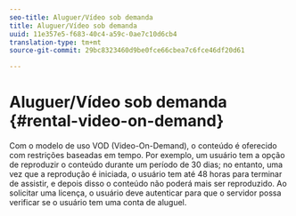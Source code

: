 ```yaml
---
seo-title: Aluguer/Vídeo sob demanda
title: Aluguer/Vídeo sob demanda
uuid: 11e357e5-f683-40c4-a59c-0ae7c10d6cb4
translation-type: tm+mt
source-git-commit: 29bc8323460d9be0fce66cbea7c6fce46df20d61

---
```



# Aluguer/Vídeo sob demanda {#rental-video-on-demand}

Com o modelo de uso VOD (Video-On-Demand), o conteúdo é oferecido com restrições baseadas em tempo. Por exemplo, um usuário tem a opção de reproduzir o conteúdo durante um período de 30 dias; no entanto, uma vez que a reprodução é iniciada, o usuário tem até 48 horas para terminar de assistir, e depois disso o conteúdo não poderá mais ser reproduzido. Ao solicitar uma licença, o usuário deve autenticar para que o servidor possa verificar se o usuário tem uma conta de aluguel.
